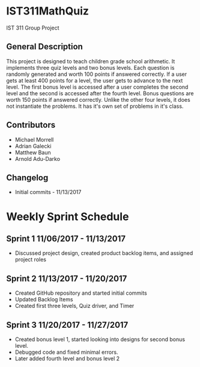 # IST311MathQuiz
IST 311 Group Project

## General Description
This project is designed to teach children grade school arithmetic. It implements three quiz levels and two bonus levels. Each question is randomly generated and worth 100 points if answered correctly. If a user gets at least 400 points for a level, the user gets to advance to the next level. The first bonus level is accessed after a user completes the second level and the second is accessed after the fourth level. Bonus questions are worth 150 points if answered correctly. Unlike the other four levels, it does not instantiate the problems. It has it's own set of problems in it's class.

## Contributors
* Michael Morrell
* Adrian Galecki
* Matthew Baun
* Arnold Adu-Darko

## Changelog
* Initial commits - 11/13/2017

# Weekly Sprint Schedule
## Sprint 1  11/06/2017 - 11/13/2017
* Discussed project design, created product backlog items, and assigned project roles

## Sprint 2  11/13/2017 - 11/20/2017
* Created GitHub repository and started initial commits
* Updated Backlog Items
* Created first three levels, Quiz driver, and Timer

## Sprint 3  11/20/2017 - 11/27/2017
* Created bonus level 1, started looking into designs for second bonus level.
* Debugged code and fixed minimal errors.
* Later added fourth level and bonus level 2
